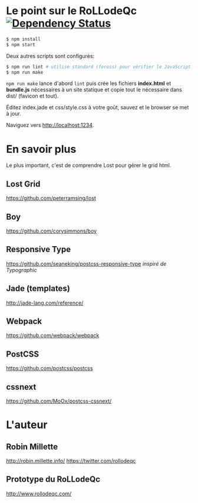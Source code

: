 # Le point sur le RoLLodeQc [![Dependency Status](https://gemnasium.com/badges/github.com/millette/rollodeqc-wassup.svg)](https://gemnasium.com/github.com/millette/rollodeqc-wassup)

```sh
$ npm install
$ npm start
```

Deux autres scripts sont configurés:

```sh
$ npm run lint # utilise standard (feross) pour vérifier le JavaScript.
$ npm run make
```

```npm run make``` lance d'abord ```lint``` puis crée les fichiers
**index.html** et **bundle.js** nécessaires à un site statique et
copie tout le nécessaire dans dist/ (favicon et tout).

Éditez index.jade et css/style.css à votre goût, sauvez et le browser
se met à jour.

Naviguez vers <http://localhost:1234>.

# En savoir plus
Le plus important, c'est de comprendre Lost pour gérer le grid html.

## Lost Grid
<https://github.com/peterramsing/lost>

## Boy
<https://github.com/corysimmons/boy>

## Responsive Type
<https://github.com/seaneking/postcss-responsive-type> *inspiré de Typographic*

## Jade (templates)
<http://jade-lang.com/reference/>

## Webpack
<https://github.com/webpack/webpack>

## PostCSS
<https://github.com/postcss/postcss>

## cssnext
<https://github.com/MoOx/postcss-cssnext/>

# L'auteur
## Robin Millette
<http://robin.millette.info/> <https://twitter.com/rollodeqc>

## Prototype du RoLLodeQc
<http://www.rollodeqc.com/>
